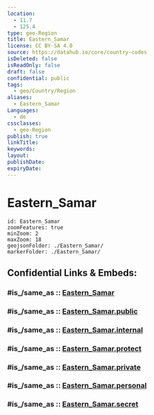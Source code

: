 ```yaml
---
location:
  - 11.7
  - 125.4
type: geo-Region
title: Eastern_Samar
license: CC BY-SA 4.0
source: https://datahub.io/core/country-codes
isDeleted: false
isReadOnly: false
draft: false
confidential: public
tags:
  - geo/Country/Region
aliases:
  - Eastern_Samar
Languages:
  - de
cssclasses:
  - geo-Region
publish: true
linkTitle:
keywords:
layout:
publishDate:
expiryDate:
---
```


# Eastern_Samar

```leaflet
id: Eastern_Samar
zoomFeatures: true 
minZoom: 2 
maxZoom: 18
geojsonFolder: ./Eastern_Samar/
markerFolder: ./Eastern_Samar/
```


## Confidential Links & Embeds: 

### #is_/same_as :: [Eastern_Samar](/_Standards/Earth/Continent/Asia/Asia~South~East/Malay_Archipelago/Philippines/Regions~Philippines/Eastern_Samar.md) 

### #is_/same_as :: [Eastern_Samar.public](/_public/Earth/Continent/Asia/Asia~South~East/Malay_Archipelago/Philippines/Regions~Philippines/Eastern_Samar.public.md) 

### #is_/same_as :: [Eastern_Samar.internal](/_internal/Earth/Continent/Asia/Asia~South~East/Malay_Archipelago/Philippines/Regions~Philippines/Eastern_Samar.internal.md) 

### #is_/same_as :: [Eastern_Samar.protect](/_protect/Earth/Continent/Asia/Asia~South~East/Malay_Archipelago/Philippines/Regions~Philippines/Eastern_Samar.protect.md) 

### #is_/same_as :: [Eastern_Samar.private](/_private/Earth/Continent/Asia/Asia~South~East/Malay_Archipelago/Philippines/Regions~Philippines/Eastern_Samar.private.md) 

### #is_/same_as :: [Eastern_Samar.personal](/_personal/Earth/Continent/Asia/Asia~South~East/Malay_Archipelago/Philippines/Regions~Philippines/Eastern_Samar.personal.md) 

### #is_/same_as :: [Eastern_Samar.secret](/_secret/Earth/Continent/Asia/Asia~South~East/Malay_Archipelago/Philippines/Regions~Philippines/Eastern_Samar.secret.md)

